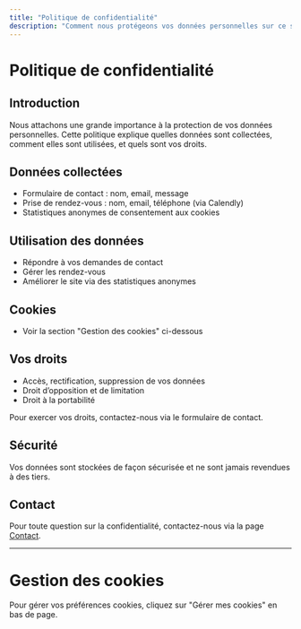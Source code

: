 ```yaml
---
title: "Politique de confidentialité"
description: "Comment nous protégeons vos données personnelles sur ce site."
---
```


# Politique de confidentialité

## Introduction

Nous attachons une grande importance à la protection de vos données personnelles. Cette politique explique quelles données sont collectées, comment elles sont utilisées, et quels sont vos droits.

## Données collectées
- Formulaire de contact : nom, email, message
- Prise de rendez-vous : nom, email, téléphone (via Calendly)
- Statistiques anonymes de consentement aux cookies

## Utilisation des données
- Répondre à vos demandes de contact
- Gérer les rendez-vous
- Améliorer le site via des statistiques anonymes

## Cookies
- Voir la section "Gestion des cookies" ci-dessous

## Vos droits
- Accès, rectification, suppression de vos données
- Droit d’opposition et de limitation
- Droit à la portabilité

Pour exercer vos droits, contactez-nous via le formulaire de contact.

## Sécurité
Vos données sont stockées de façon sécurisée et ne sont jamais revendues à des tiers.

## Contact
Pour toute question sur la confidentialité, contactez-nous via la page [Contact](/contact).

---

# Gestion des cookies

Pour gérer vos préférences cookies, cliquez sur "Gérer mes cookies" en bas de page.

